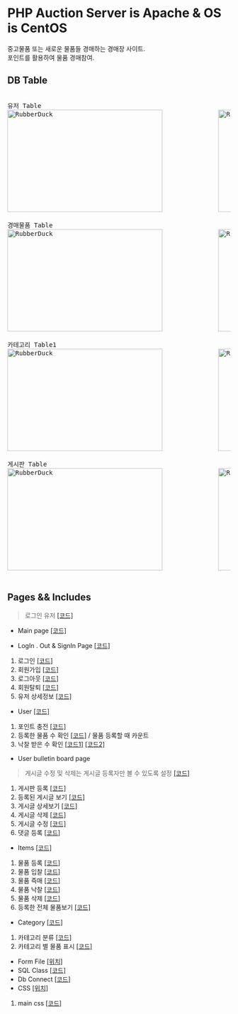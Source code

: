 # PHP Auction Server is Apache & OS is CentOS
중고물품 또는 새로운 물품들 경매하는 경매장 사이트.
<br>포인트를 활용하여 물품 경매참여.
<br/>

## DB Table
<pre> 
유저 Table                                                    유저 상세 Table
<img src="https://user-images.githubusercontent.com/77275513/129029968-f3418e80-7fbf-432e-8113-d094c30615a5.PNG" width="350px" height="230px" title="100px" alt="RubberDuck"></img>               <img src="https://user-images.githubusercontent.com/77275513/128179866-f616c458-801f-4ac8-9be9-cdc79423f5b3.PNG" width="350px" height="230px" title="100px" alt="RubberDuck"></img><br/> 
경매물품 Table                                                경매물품 현황 Table
<img src="https://user-images.githubusercontent.com/77275513/133568631-b1d82c31-bc59-474c-8094-2ef456f5ae4b.PNG" width="350px" height="230px" title="100px" alt="RubberDuck"></img>               <img src="https://user-images.githubusercontent.com/77275513/128179699-2b9d4d88-3d8d-4bf7-a8d2-c72838a1fcf9.PNG" width="350px" height="230px" title="100px" alt="RubberDuck"></img><br/> 
카테고리 Table1                                               카테고리 Table2
<img src="https://user-images.githubusercontent.com/77275513/128180178-8f32ae0c-ecf6-4551-8cc4-9fb52ea3f871.PNG" width="350px" height="230px" title="100px" alt="RubberDuck"></img>               <img src="https://user-images.githubusercontent.com/77275513/128180262-97c85286-310f-4fb0-957b-a875a5501096.PNG" width="350px" height="230px" title="100px" alt="RubberDuck"></img><br/> 
게시판 Table                                                  댓글 Table
<img src="https://user-images.githubusercontent.com/77275513/128180023-0b3beca6-69d1-4e2c-889a-8eb3dc6bce46.PNG" width="350px" height="230px" title="100px" alt="RubberDuck"></img>               <img src="https://user-images.githubusercontent.com/77275513/128180112-35a8215e-3d52-4429-91df-56f3192cb451.PNG" width="350px" height="230px" title="100px" alt="RubberDuck"></img><br/> 
</pre>

## Pages && Includes
> 로그인 유저 [[코드]](https://github.com/malvr00/php-AcutionHompage/blob/main/includes/userInformation.php)

* Main page [[코드]](https://github.com/malvr00/php-AcutionHompage/blob/main/php/index.php)

* LogIn . Out & SignIn Page [[코드]](https://github.com/malvr00/php-AcutionHompage/blob/main/controllers/userInOut.php)
1. 로그인  [[코드]](https://github.com/malvr00/php-AcutionHompage/blob/main/controllers/userInOut.php#L62-L89)
2. 회원가입 [[코드]](https://github.com/malvr00/php-AcutionHompage/blob/main/controllers/userInOut.php#L16-L61)
3. 로그아웃 [[코드]](https://github.com/malvr00/php-AcutionHompage/blob/main/controllers/userInOut.php#L92-L93)
4. 회원탈퇴 [[코드]](https://github.com/malvr00/php-AcutionHompage/blob/main/controllers/userSecession.php)
5. 유저 상세정보 [[코드]](https://github.com/malvr00/php-AcutionHompage/blob/main/controllers/userdetail.php)

* User  [[코드]](https://github.com/malvr00/php-AcutionHompage/blob/main/controllers/userdetail.php)
1. 포인트 충전 [[코드]](https://github.com/malvr00/php-AcutionHompage/blob/main/controllers/charging.php)
2. 등록한 물품 수 확인 [[코드]](https://github.com/malvr00/php-AcutionHompage/blob/main/controllers/enrollment.php#L73-L86) / 물품 등록할 때 카운트
3. 낙찰 받은 수 확인 [[코드1]](https://github.com/malvr00/php-AcutionHompage/blob/main/controllers/auctionEnd.php#L53-L63) [[코드2]](https://github.com/malvr00/php-AcutionHompage/blob/main/controllers/auctiondetail.php#L114-L125)

* User bulletin board page 
> 게시글 수정 및 삭제는 게시글 등록자만 볼 수 있도록 설정 [[코드]](https://github.com/malvr00/php-AcutionHompage/blob/main/controllers/writingView.php#L16-L17)
1. 게시판 등록 [[코드]](https://github.com/malvr00/php-AcutionHompage/blob/main/controllers/writingUpload.php)
2. 등록된 게시글 보기 [[코드]](https://github.com/malvr00/php-AcutionHompage/blob/main/controllers/writing.php)
3. 게시글 상세보기 [[코드]](https://github.com/malvr00/php-AcutionHompage/blob/main/controllers/writingView.php)
4. 게시글 삭제 [[코드]](https://github.com/malvr00/php-AcutionHompage/blob/main/controllers/writingDelete.php)
5. 게시글 수정 [[코드]](https://github.com/malvr00/php-AcutionHompage/blob/main/controllers/writingModify.php)
6. 댓글 등록 [[코드]](https://github.com/malvr00/php-AcutionHompage/blob/main/controllers/writingComment.php)

* Items [[코드]](https://github.com/malvr00/php-AcutionHompage/blob/main/controllers/auctiondetail.php)
1. 물품 등록 [[코드]](https://github.com/malvr00/php-AcutionHompage/blob/main/controllers/enrollment.php)
3. 물품 입찰 [[코드]](https://github.com/malvr00/php-AcutionHompage/blob/main/controllers/auctiondetail.php#L48-L87)
4. 물품 즉매 [[코드]](https://github.com/malvr00/php-AcutionHompage/blob/main/controllers/auctiondetail.php#L88-L149)
5. 물품 낙찰 [[코드]](https://github.com/malvr00/php-AcutionHompage/blob/main/controllers/auctionEnd.php)
6. 물품 삭제 [[코드]](https://github.com/malvr00/php-AcutionHompage/blob/main/controllers/auctionDelete.php)
7. 등록한 전체 물품보기 [[코드]](https://github.com/malvr00/php-AcutionHompage/blob/main/controllers/articleItems.php)

* Category [[코드]](https://github.com/malvr00/php-AcutionHompage/blob/main/controllers/categoryMenu.php)
1. 카테고리 분류 [[코드]](https://github.com/malvr00/php-AcutionHompage/blob/main/includes/Userfunction.php#L23-L34)
2. 카테고리 별 물품 표시 [[코드]](https://github.com/malvr00/php-AcutionHompage/blob/main/js/dispaly.js)

* Form File [[위치]](https://github.com/malvr00/php-AcutionHompage/tree/main/templates)
* SQL Class [[코드]](https://github.com/malvr00/php-AcutionHompage/blob/main/includes/Userfunction.php)
* Db Connect [[코드]](https://github.com/malvr00/php-AcutionHompage/blob/main/includes/DbConnect.php)
* CSS [[위치]](https://github.com/malvr00/php-AcutionHompage/tree/main/css)

1. main css [[코드]](https://github.com/malvr00/php-AcutionHompage/blob/main/css/style.css)


